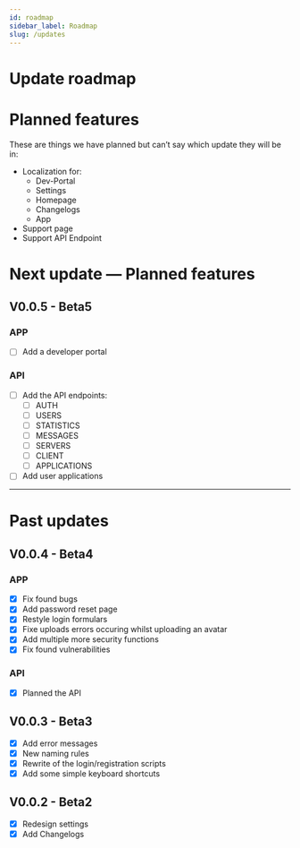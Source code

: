 ```yaml
---
id: roadmap
sidebar_label: Roadmap
slug: /updates
---
```



# Update roadmap

# Planned features

These are things we have planned but can’t say which update they will be in:

- Localization for:
    - Dev-Portal
    - Settings
    - Homepage
    - Changelogs
    - App
- Support page
- Support API Endpoint

# Next update — Planned features

## V0.0.5 - Beta5

### APP

- [ ]  Add a developer portal

### API

- [ ]  Add the API endpoints:
    - [ ]  AUTH
    - [ ]  USERS
    - [ ]  STATISTICS
    - [ ]  MESSAGES
    - [ ]  SERVERS
    - [ ]  CLIENT
    - [ ]  APPLICATIONS
- [ ]  Add user applications

---

# Past updates

## V0.0.4 - Beta4

### APP

- [x]  Fix found bugs
- [x]  Add password reset page
- [x]  Restyle login formulars
- [x]  Fixe uploads errors occuring whilst uploading an avatar
- [x]  Add multiple more security functions
- [x]  Fix found vulnerabilities

### API

- [x]  Planned the API

## V0.0.3 - Beta3

- [x]  Add error messages
- [x]  New naming rules
- [x]  Rewrite of the login/registration scripts
- [x]  Add some simple keyboard shortcuts

## V0.0.2 - Beta2

- [x]  Redesign settings
- [x]  Add Changelogs